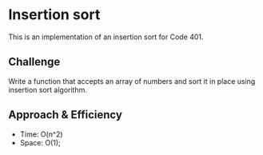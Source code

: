 # Insertion sort
<!-- Short summary or background information -->

This is an implementation of an insertion sort for Code 401.

## Challenge
<!-- Description of the challenge -->
Write a function that accepts an array of numbers and sort it in place using insertion sort algorithm.

## Approach & Efficiency

* Time: O(n^2)
* Space: O(1);

